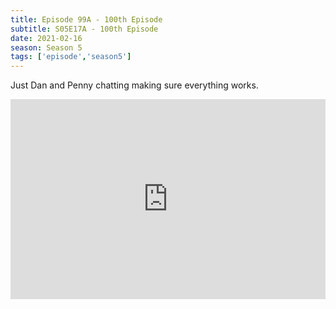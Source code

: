 ```yaml
---
title: Episode 99A - 100th Episode
subtitle: S05E17A - 100th Episode
date: 2021-02-16
season: Season 5
tags: ['episode','season5']
---
```


Just Dan and Penny chatting making sure everything works.

<iframe src="https://cast.rocks/player/27557/Supernatural-100-.mp3?episodeTitle=Episode%20100&podcastTitle=Couple%20of%20Idjits&episodeDate=February%2016th%2C%202021&imageURL=https%3A%2F%2Fcast.rocks%2Fhosting%2F27557%2Ffeeds%2FCAURZ.jpg" style="border: none; min-height: 265px; max-height: 320px; max-width: 558px; min-width: 270px; width: 100%; height: 100%;" scrollbars="no"></iframe>

